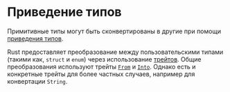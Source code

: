 # Приведение типов

Примитивные типы могут быть сконвертированы в другие при помощи [приведения типов].

Rust предоставляет преобразование между пользовательскими типами (такими как, `struct` и `enum`) через использование [трейтов]. Общие преобразования используют трейты [`From`] и [`Into`]. Однако есть и конкретные трейты для более частных случаев, например для конвертации `String`.


[приведения типов]: types/cast.md
[трейтов]: trait.md
[`From`]: https://doc.rust-lang.org/std/convert/trait.From.html
[`Into`]: https://doc.rust-lang.org/std/convert/trait.Into.html